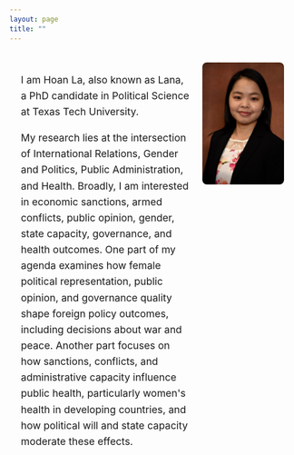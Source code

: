 ```yaml
---
layout: page
title: ""
---
```

<style>
  .profile-container {
  display: flex;
  align-items: flex-start;
  justify-content: space-between;
  gap: 20px;
  max-width: 1000px;
  margin: 0 auto;
  padding: 20px;
}

.profile-text {
  flex: 2;             /* text gets twice the space */
  font-size: 1.1rem;
  line-height: 1.6;
  min-width: 300px;    /* prevents text from shrinking too much */
}

.profile-photo {
  flex: 1;             /* photo gets half the space of text */
  max-width: 350px;    /* limit max width so it doesn't get too large */
}

.profile-photo img {
  width: 100%;         /* fill the container */
  height: auto;
  border-radius: 8px;
}

@media (max-width: 700px) {
  .profile-container {
    flex-direction: column;
  }

  .profile-photo {
    width: 100%;
    max-width: none;
    margin-top: 20px;
  }
}
</style>

<div class="profile-container">
  <div class="profile-text">
    <p>I am Hoan La, also known as Lana, a PhD candidate in Political Science at Texas Tech University.</p>
    <p>My research lies at the intersection of International Relations, Gender and Politics, Public Administration, and Health. Broadly, I am interested in economic sanctions, armed conflicts, public opinion, gender, state capacity, governance, and health outcomes. One part of my agenda examines how female political representation, public opinion, and governance quality shape foreign policy outcomes, including decisions about war and peace. Another part focuses on how sanctions, conflicts, and administrative capacity influence public health, particularly women's health in developing countries, and how political will and state capacity moderate these effects.</p>
  </div>

  <div class="profile-photo">
    <img src="/assets/img/IMG_8447.JPG" alt="Lana photo">
  </div>
</div>

